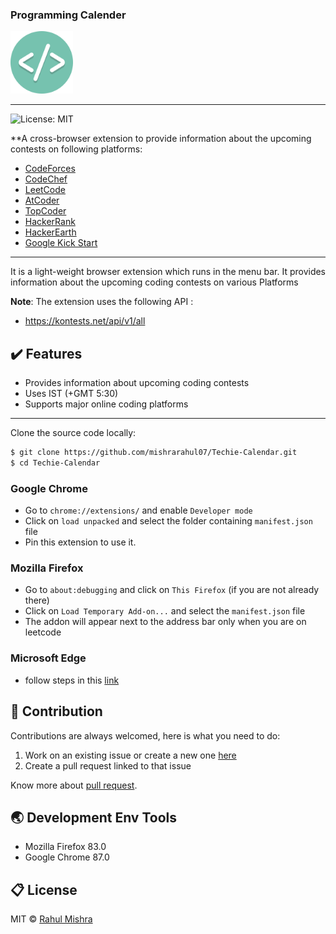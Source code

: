 ### Programming Calender
<img src="icon.png" alt="logo full" width="100">
<hr>

![License: MIT](https://img.shields.io/badge/License-MIT-green.svg)

**A cross-browser extension to provide information about the upcoming contests on following platforms: 

<ul>
<li> <a href="https://CodeForces.com" >CodeForces</a></li> 
<li> <a href="https://CodeChef.com" >CodeChef</a></li> 
<li> <a href="https://LeetCode.com" >LeetCode</a></li> 
<li> <a href="https://AtCoder.com" >AtCoder</a></li> 
<li> <a href="https://TopCoder.com" >TopCoder</a></li> 
<li> <a href="https://HackerRank.com" >HackerRank</a></li> 
<li> <a href="https://HackerEarth.com" >HackerEarth</a></li> 
<li> <a href="https://codingcompetitions.withgoogle.com/kickstart/" >Google Kick Start</a></li> 
</ul>

<hr>
It is a light-weight browser extension which runs in the menu bar. It provides information about the upcoming coding contests on various Platforms

**Note**: The extension uses the following API :
* https://kontests.net/api/v1/all


## :heavy_check_mark: Features
* Provides information about upcoming coding contests
* Uses IST (+GMT 5:30) 
* Supports major online coding platforms

<hr>
Clone the source code locally:

```sh
$ git clone https://github.com/mishrarahul07/Techie-Calendar.git
$ cd Techie-Calendar
```

### Google Chrome
* Go to `chrome://extensions/` and enable `Developer mode`
* Click on `load unpacked` and select the folder containing `manifest.json` file
* Pin this extension to use it.

### Mozilla Firefox
* Go to `about:debugging` and click on `This Firefox` (if you are not already there)
* Click on `Load Temporary Add-on...` and select the `manifest.json` file
* The addon will appear next to the address bar only when you are on leetcode

### Microsoft Edge
* follow steps in this [link](https://www.windowscentral.com/how-install-non-store-extensions-microsoft-edge)

## :handshake: Contribution
Contributions are always welcomed, here is what you need to do:
1. Work on an existing issue or create a new one [here](https://github.com/mishrarahul07/Techie-Calendar/issues)
2. Create a pull request linked to that issue

Know more about [pull request](https://docs.github.com/en/free-pro-team@latest/github/collaborating-with-issues-and-pull-requests/about-pull-requests).
## :earth_asia: Development Env Tools
* Mozilla Firefox 83.0
* Google Chrome 87.0


## :clipboard: License
MIT © <a href = "https://www.linkedin.com/in/mishra-rahul07/" target="_blank">Rahul Mishra</a>
